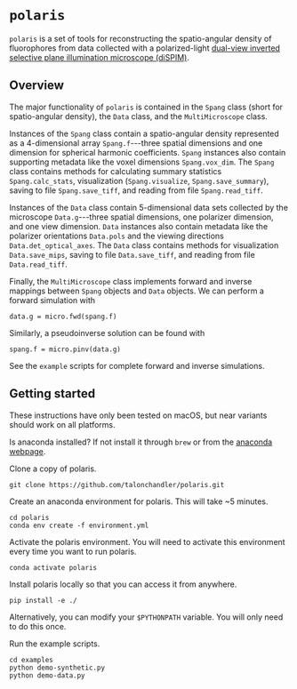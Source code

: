 # `polaris`

`polaris` is a set of tools for reconstructing the spatio-angular density of
fluorophores from data collected with a polarized-light [dual-view inverted selective
plane illumination microscope (diSPIM)](http://dispim.org/).

## Overview

The major functionality of `polaris` is contained in the `Spang` class (short
for spatio-angular density), the `Data` class, and the `MultiMicroscope` class. 

Instances of the `Spang` class contain a spatio-angular density represented as a
4-dimensional array `Spang.f`---three spatial dimensions and one dimension for
spherical harmonic coefficients. `Spang` instances also contain supporting
metadata like the voxel dimensions `Spang.vox_dim`. The `Spang` class contains
methods for calculating summary statistics `Spang.calc_stats`, visualization
(`Spang.visualize`, `Spang.save_summary`), saving to file `Spang.save_tiff`, and
reading from file `Spang.read_tiff`.

Instances of the `Data` class contain 5-dimensional data sets collected by the
microscope `Data.g`---three spatial dimensions, one polarizer dimension, and one
view dimension. `Data` instances also contain metadata like the polarizer
orientations `Data.pols` and the viewing directions `Data.det_optical_axes`. The
`Data` class contains methods for visualization `Data.save_mips`, saving to file
`Data.save_tiff`, and reading from file `Data.read_tiff`.

Finally, the `MultiMicroscope` class implements forward and inverse mappings
between `Spang` objects and `Data` objects. We can perform a forward simulation
with

    data.g = micro.fwd(spang.f)

Similarly, a pseudoinverse solution can be found with

    spang.f = micro.pinv(data.g)

See the `example` scripts for complete forward and inverse simulations.

## Getting started

These instructions have only been tested on macOS, but near variants should work
on all platforms.

Is anaconda installed? If not install it through `brew` or from the [anaconda
webpage](https://www.anaconda.com/download/).

Clone a copy of polaris.

    git clone https://github.com/talonchandler/polaris.git

Create an anaconda environment for polaris. This will take ~5 minutes. 

    cd polaris
    conda env create -f environment.yml

Activate the polaris environment. You will need to activate this environment 
every time you want to run polaris. 

    conda activate polaris

Install polaris locally so that you can access it from anywhere. 

    pip install -e ./

Alternatively, you can modify your `$PYTHONPATH` variable. You will only need to
do this once.

Run the example scripts.

    cd examples
    python demo-synthetic.py
    python demo-data.py